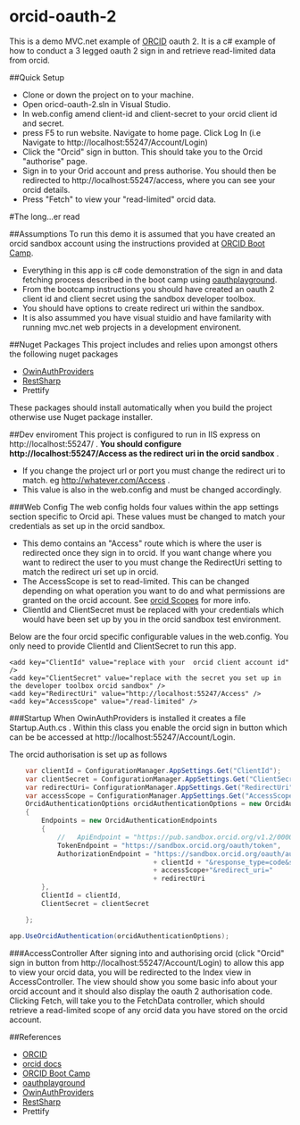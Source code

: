 # orcid-oauth-2
This is a demo MVC.net example of [ORCID](https://github.com/ORCID) oauth 2. 
It is a c# example of how to conduct a 3 legged oauth 2 sign in and retrieve read-limited data from orcid.

##Quick Setup
- Clone or down the project on to your machine. 
- Open oricd-oauth-2.sln in Visual Studio.
- In web.config amend client-id and client-secret to your orcid client id and secret.
- press F5 to run website. Navigate to home page. Click Log In (i.e Navigate to http://localhost:55247/Account/Login) 
- Click the "Orcid" sign in button. This should take you to the Orcid "authorise" page.
- Sign in to your Orid account and press authorise. You should then be redirected to http://localhost:55247/access, where you can see your orcid details.
- Press "Fetch" to view your "read-limited" orcid data.

#The long...er read

##Assumptions
To run this demo it is assumed that you have created an orcid sandbox account using the instructions provided at [ORCID Boot Camp](https://github.com/alainna/vala2016). 
- Everything in this app is  c# code demonstration of the sign in and data fetching  process described in the boot camp using [oauthplayground](https://developers.google.com/oauthplayground/).
- From the bootcamp instructions you should have created an oauth 2 client id and client secret using the sandbox developer toolbox.
- You should have options to create redirect uri within the sandbox.
- It is also assummed you have visual stuidio and have familarity with running mvc.net web projects in a development environent.

##Nuget Packages
This project includes and relies upon amongst others the following nuget packages
- [OwinAuthProviders](https://github.com/TerribleDev/OwinOAuthProviders)
- [RestSharp](http://restsharp.org/)
- Prettify

These packages should install automatically when you build the project otherwise use Nuget package installer.

##Dev enviroment
This project is configured to run in IIS express on http://localhost:55247/ . 
**You should configure http://localhost:55247/Access as the redirect uri in the orcid sandbox** . 
- If you change the project url or port  you must change the redirect uri to match. eg http://whatever.com/Access .
- This value is also in the web.config and must be changed accordingly. 

###Web Config
The web config holds four values within the app settings section  specific to Orcid api. These values must be changed to match your credentials as set up in the orcid sandbox.
- This demo contains an "Access"  route which is where the user is redirected once they sign in to orcid. If you want change where you want to redirect the user to you must change the RedirectUri setting to match the redirect uri set up in orcid.
- The AccessScope is set to read-limited. This can be changed depending on what operation you want to do and what permissions are granted on the orcid account. See [orcid Scopes](http://members.orcid.org/api/orcid-scopes) for more info.
- ClientId and  ClientSecret must be replaced with your credentials which would have been set up by you in the orcid sandbox test environment.

Below are the four orcid specific configurable values in the web.config. You only need to provide ClientId and ClientSecret to run this app.

    <add key="ClientId" value="replace with your  orcid client account id" />
    <add key="ClientSecret" value="replace with the secret you set up in the developer toolbox orcid sandbox" />
    <add key="RedirectUri" value="http://localhost:55247/Access" />
    <add key="AccessScope" value="/read-limited" />


 ###Startup
 When OwinAuthProviders is installed it creates a file Startup.Auth.cs . Within this class you enable the orcid sign in button which can be be accessed at http://localhost:55247/Account/Login.

The orcid authorisation is set up as follows
```c#
  	var clientId = ConfigurationManager.AppSettings.Get("ClientId");
	var clientSecret = ConfigurationManager.AppSettings.Get("ClientSecret");
	var redirectUri= ConfigurationManager.AppSettings.Get("RedirectUri");
	var accessScope = ConfigurationManager.AppSettings.Get("AccessScope");
	OrcidAuthenticationOptions orcidAuthenticationOptions = new OrcidAuthenticationOptions
	{
	    Endpoints = new OrcidAuthenticationEndpoints
	    {
	        //   ApiEndpoint = "https://pub.sandbox.orcid.org/v1.2/0000-0003-0514-2115/orcid-profile",
	        TokenEndpoint = "https://sandbox.orcid.org/oauth/token",
	        AuthorizationEndpoint = "https://sandbox.orcid.org/oauth/authorize?client_id=" 
	                                + clientId + "&response_type=code&scope="
	                                + accessScope+"&redirect_uri=" 
	                                + redirectUri
	    },
	    ClientId = clientId,
	    ClientSecret = clientSecret

	};

app.UseOrcidAuthentication(orcidAuthenticationOptions);
```

###AccessController
After signing into and authorising orcid (click "Orcid" sign in button from http://localhost:55247/Account/Login)  to allow this app to view your orcid data, you will be redirected to the Index view in AccessController. The view should show you some basic info about your orcid account and it should also display the oauth 2 authorisation code.
Clicking Fetch, will take you to the FetchData controller, which should retrieve a read-limited scope of any orcid data you have stored on the orcid account. 

##References
- [ORCID](https://github.com/ORCID)
- [orcid docs](http://members.orcid.org/api/introduction-orcid-member-api)
- [ORCID Boot Camp](https://github.com/alainna/vala2016)
- [oauthplayground](https://developers.google.com/oauthplayground/)
- [OwinAuthProviders](https://github.com/TerribleDev/OwinOAuthProviders)
- [RestSharp](http://restsharp.org/)
- Prettify